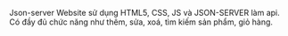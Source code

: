 
Json-server
Website sử dụng HTML5, CSS, JS và JSON-SERVER làm api. Có đầy đủ chức năng như thêm, sửa, xoá, tìm kiếm sản phẩm, giỏ hàng.
